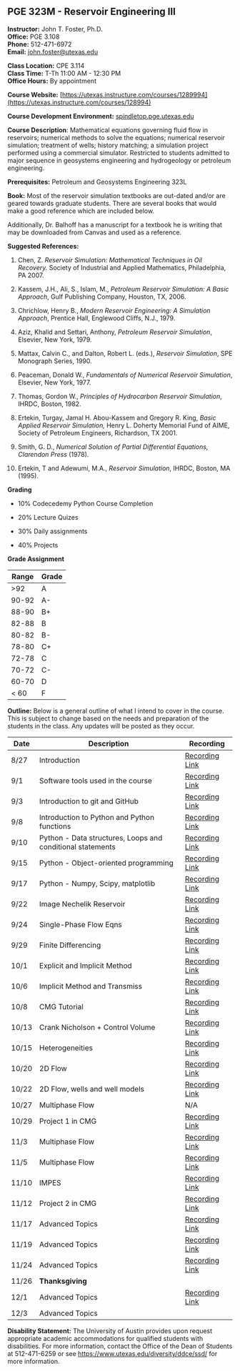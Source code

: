 <!--
.. title: Syllabus
.. slug: index
.. date: 2020-08-26 10:00:00 UTC-05:00
.. template: notitle.tmpl
.. description: PGE 323M - Reservoir Engineering III syllabus page
-->

## PGE 323M - Reservoir Engineering III  


**Instructor:** John T. Foster, Ph.D.  
**Office:** PGE 3.108  
**Phone:** 512-471-6972  
**Email:** [john.foster@utexas.edu](mailto:john.foster@.utexas.edu)  

**Class Location:** CPE 3.114  
**Class Time:** T-Th 11:00 AM - 12:30 PM  
**Office Hours:** By appointment


**Course Website:** [https://utexas.instructure.com/courses/1289994](https://utexas.instructure.com/courses/128994) 

**Course Development Environment:** <a href="https://spindletop.pge.utexas.edu" target="_blank">spindletop.pge.utexas.edu</a>

**Course Description**: Mathematical equations governing fluid flow in reservoirs; numerical methods to solve the equations; numerical reservoir simulation; treatment of wells; history matching; a simulation project performed using a commercial simulator. Restricted to students admitted to major sequence in geosystems engineering and hydrogeology or petroleum engineering. 


**Prerequisites:** Petroleum and Geosystems Engineering 323L

**Book:** Most of the reservoir simulation textbooks are out-dated and/or are geared towards graduate students. There are several books that would make a good reference which are included below.  

Additionally, Dr. Balhoff has a manuscript for a textbook he is writing that may be downloaded from Canvas and used as a reference.  

**Suggested References:**

1. Chen, Z. *Reservoir Simulation: Mathematical Techniques in Oil Recovery.* Society of Industrial and Applied Mathematics, Philadelphia, PA 2007.

1. Kassem, J.H., Ali, S., Islam, M., *Petroleum Reservoir Simulation: A Basic Approach*, Gulf Publishing Company, Houston, TX, 2006.

1. Chrichlow, Henry B., *Modern Reservoir Engineering: A Simulation Approach*, Prentice Hall, Englewood Cliffs, N.J., 1979.

1. Aziz, Khalid and Settari, Anthony, *Petroleum Reservoir Simulation*, Elsevier, New York, 1979.

1. Mattax, Calvin C., and Dalton, Robert L. (eds.), *Reservoir Simulation*, SPE Monograph Series, 1990.

1. Peaceman, Donald W., *Fundamentals of Numerical Reservoir Simulation*, Elsevier, New York, 1977.

1. Thomas, Gordon W., *Principles of Hydrocarbon Reservoir Simulation*, IHRDC, Boston, 1982.

1. Ertekin, Turgay, Jamal H. Abou-Kassem and Gregory R. King, *Basic Applied Reservoir Simulation,* Henry L. Doherty Memorial Fund of AIME, Society of Petroleum Engineers, Richardson, TX 2001.

1. Smith, G. D., *Numerical Solution of Partial Differential Equations, Clarendon Press* (1978).

1. Ertekin, T and Adewumi, M.A., *Reservoir Simulation*, IHRDC, Boston, MA (1995).


**Grading**

 * 10% Codecedemy Python Course Completion

 * 20% Lecture Quizes

 * 30% Daily assignments

 * 40% Projects


**Grade Assignment**

|Range|Grade|
|-|-|
|>92| A  |
|90-92| A-  |
|88-90| B+  |
|82-88| B  |
|80-82| B-  |
|78-80| C+  |
|72-78| C  |
|70-72| C-  |
|60-70| D  |
|< 60| F  |  


**Outline:** Below is a general outline of what I intend to cover in the course.  This is subject to change based on the needs and preparation of the students in the class.  Any updates will be posted as they occur.  


| Date | Description | Recording |
|-----------------|---------------------|-----------|
|8/27| Introduction| <a href="https://utexas.zoom.us/rec/share/6ZZnHZX3q2FIUIXsy0H_QIQtEtjuX6a8gyNM-6YJz0pWhSARXvSqGJjs62ddtmf_" target="_blank">Recording Link</a> |
|9/1| Software tools used in the course | <a href="https://utexas.zoom.us/rec/share/wtVtdu2s-jNIWJXI80LFGaw9E9rFeaa8gCUZrPIEzdpCsnpOJi8XFpygCmAR08w" target="_blank">Recording Link</a> |
|9/3| Introduction to git and GitHub |<a href="https://utexas.zoom.us/rec/share/OGS6XthpsTnvKeCkYhctzd8k_v-SS6DysU50JDEX2uDBvFmWTapKtjKh5T9NlJDN.1gnfXgENQdx1A-fC" target="_blank">Recording Link</a>|
|9/8| Introduction to Python and Python functions |<a href="https://utexas.zoom.us/rec/share/d6LchZpjtpzk9ErqwpBiWr6RF7WzsGTkIf4LYzZuRC_j9zzE1xd33IA5EWdaoIHC.U8x8Bqw27NMvqirR" target="_blank">Recording Link</a>|
|9/10| Python - Data structures, Loops and conditional statements |<a href="https://utexas.zoom.us/rec/share/sLDt38jLkURpiajhGLyprPn-lmrZIMDJDXplrMPQMignbsxKYbyoeDCQax9bsLQM.zXKEJM1FKrDkk0dv" target="_blank">Recording Link</a>|
|9/15| Python - Object-oriented programming |<a href="https://utexas.zoom.us/rec/share/rMrWWC-OQsvWvM6-JNXb4UbUFUY1jSl8WdtiRbnWazzxWr1NNBT0yCksu0B-j9wt.dkZ7e-xC1HJqnx7S" target="_blank">Recording Link</a>|
|9/17| Python - Numpy, Scipy, matplotlib |<a href="https://utexas.zoom.us/rec/share/gFs_mJFiIvGqTKXqptqk-V8mHHueeczitE8q4Fv7U3kt3Dh60uCL5q7l3rA4aw29.vdHL9HL7AbsKrk_Q" target="_blank">Recording Link</a>|
|9/22| Image Nechelik Reservoir |<a href="https://utexas.zoom.us/rec/share/JWtS86AibenehSBwixTY-7n56XG4wB5ixh8hrXYEc-FaIAYEbX55XFGlJI8u7B6U.Cr7Et0Uww7uWdXTr" target="_blank">Recording Link</a>|
|9/24| Single-Phase Flow Eqns |<a href="https://utexas.zoom.us/rec/share/teN-ABowM111SSCmwUDA52lGAXoJHHtTLlGY5NljRTIRFPfIubrkE3ZnJB6MV1AC.H1YtazdUe2mPNEiN" target="_blank">Recording Link</a>|
|9/29| Finite Differencing |<a href="https://utexas.zoom.us/rec/share/-4g2GZDE-p51eDVopnjt_mGAmbQ-mcr0hVDdxbW4o9HvAGutJy3wjUbPdIGDDSGD.VlcG0m_RbjdaZlqn" target="_blank">Recording Link</a>|
|10/1| Explicit and Implicit Method |<a href="https://utexas.zoom.us/rec/share/-dWMWLw1B8OTQkE1D0t9uq3rLpc4IUmPq8ykZ8OV2qI--VFBuRGDPyNN70fmI6gM.szl2G0Fc7ImjzOIY" target="_blank">Recording Link</a>|
|10/6| Implicit Method and Transmiss |<a href="https://utexas.zoom.us/rec/share/DPSvo9_58OlwHSNW07zomlFHnEK_k4JkIfX6_WZSUJ7q4O6KwDmwGxolNvJNbgZ-.BIYRsJXBn1xmq_Ln" target="_blank">Recording Link</a> |
|10/8| CMG Tutorial |<a href="https://utexas.zoom.us/rec/share/KiI8p6hMAFZGwxBkXXTD3Z7jIoBRLLivUdqpKVobMmVGjqGgvIxCiiQHzepjT8P8.ng3vEd_B6KwVk3B-" target="_blank">Recording Link</a> |
|10/13| Crank Nicholson + Control Volume |<a href="https://utexas.zoom.us/rec/share/v0E7kpomot5_TwTs-BeodMylVFzoaQForijHRiquF77k4N1h4EjvbESXQsUUKQGi.mzGsewXx67OI9-rl" target="_blank">Recording Link</a> |
|10/15| Heterogeneities | <a href="https://utexas.zoom.us/rec/share/eeaZBWJ82efcyIwFNOiwIBfHfrHuFE0NZGXZoEA779FhoUjPZqbFHybb8RAU6SXM.6hp8OwQEPIxoX0cP" target="_blank">Recording Link</a> |
|10/20| 2D Flow | <a href="https://utexas.zoom.us/rec/share/iFWCmXutBCw0jbJLofqH5x3LkBO2d7IIyJsWnUmQjASd353exdpBxwF_jTJ_tzvN.6ruBYphqtJlOBTi2" target="_blank">Recording Link</a> |
|10/22| 2D Flow, wells and well models | <a href="https://utexas.zoom.us/rec/share/Uk6AdVdKIP7Adt_pRJ_1d6sV0gSujoVuXectsLTPBuVQxgMY5SxlrsFZAflziMxN.F_7SC7cksgV-O0r5" target="_blank">Recording Link</a> |
|10/27| Multiphase Flow |  N/A |
|10/29| Project 1 in CMG | <a href="https://utexas.zoom.us/rec/share/cHg8tcLOGoJUsHKvesQSGStIVcyio87afUEhCiMmDqpBzeNas6tqSBdioQ8d7OrV.iZkuX0BE8zSLM_p6" target="_blank">Recording Link</a> |
|11/3| Multiphase Flow | <a href="https://utexas.zoom.us/rec/share/xbjDBWCBPWAw2Uh9_U6I-ZF1YcNdNaRtRpp4uEAhcKNeEr0pRVgp-Pp1WIj9YSWr.vEvgiXUY6zxCZ2_i" target="_blank">Recording Link</a> |
|11/5| Multiphase Flow | <a href="https://utexas.zoom.us/rec/share/h_8cgPLWhjbc8fJqgQghzYYT0RUHUuEJ6evGLRTbQ2wGhMdE7_K7WWy5N37xcFc.gqg_aZiEjvxZ_9F0" target="_blank">Recording Link</a> |
|11/10| IMPES | <a href="https://utexas.zoom.us/rec/share/3mOURleTYwWxfdTYDzl11AENTGOV5xLzyR_tiN4Dd__92aWwpYYW_jq4bYxVgeQ8.fF_w8vet0seuKW-K" target="_blank">Recording Link</a> |
|11/12| Project 2 in CMG | <a href="https://utexas.zoom.us/rec/share/mlk0vZayrjM9QvcoDmuGHcoCRsksXoN-HVGQtVezOQOExjCtkMeoCIr9Ydh2ZSQq.SvIMKUQ5enWkgNVr" target="_blank">Recording Link</a> |
|11/17| Advanced Topics | <a href="https://utexas.zoom.us/rec/share/JP2tU3Jiovot4bfD5fQ6V0465KKmPKqn7Rr1cUBH1NIsEZODt6TLz9XqJnLvQ5uv.zC--5OekOHRmDfph" target="_blank">Recording Link</a> |
|11/19|  Advanced Topics | <a href="https://utexas.zoom.us/rec/share/EmDjodXoPzyHrDJAjc7VegEfX_RDhoLiLlTQsoS_JbODN1g18nQ7zdGaeOSZyo0U.tYqg_WJIY_DynB4N" target="_blank">Recording Link</a> |
|11/24|  Advanced Topics | <a href="https://utexas.zoom.us/rec/share/LUNINotowEsCXV35AW4c8VshYZFgKTb8Sq98mehUcOjS-dxyngSuTQH7_flmS-hd.adEG32nN0JBSpYjr" target="_blank">Recording Link</a> |
|11/26| **Thanksgiving** | |
|12/1| Advanced Topics | <a href="https://utexas.zoom.us/rec/share/Qac8AMyfGDOk7UdO_H-PUjTUcQQ_ySYmfgzV6S7X3lsnpPxW_m6hzmBX6-fW6QDq.I0uu_PQUUt9m6UM_" target="_blank">Recording Link</a> |
|12/3|  Advanced Topics | |


**Disability Statement:** The University of Austin provides upon request appropriate academic accommodations for qualified students with disabilities. For more information, contact the Office of the Dean of Students at 512-471-6259 or see <a href="https://www.utexas.edu/diversity/ddce/ssd/" target="_blank">https://www.utexas.edu/diversity/ddce/ssd/</a> for more information.
